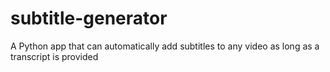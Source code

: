 # subtitle-generator
A Python app that can automatically add subtitles to any video as long as a transcript is provided
